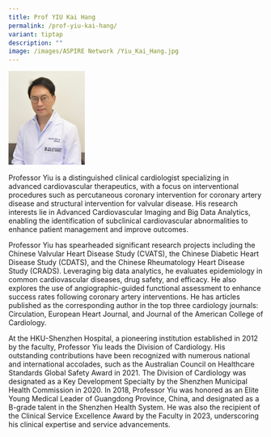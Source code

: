 ```yaml
---
title: Prof YIU Kai Hang
permalink: /prof-yiu-kai-hang/
variant: tiptap
description: ""
image: /images/ASPIRE Network /Yiu_Kai_Hang.jpg
---
```

<p></p>
<div class="isomer-image-wrapper">
<img style="width: 30%;" height="auto" width="100%" alt="" src="/images/ASPIRE Network /Yiu_Kai_Hang.jpg">
</div>
<p>Professor Yiu is a distinguished clinical cardiologist specializing in
advanced cardiovascular therapeutics, with a focus on interventional procedures
such as percutaneous coronary intervention for coronary artery disease
and structural intervention for valvular disease. His research interests
lie in Advanced Cardiovascular Imaging and Big Data Analytics, enabling
the identification of subclinical cardiovascular abnormalities to enhance
patient management and improve outcomes.</p>
<p>Professor Yiu has spearheaded significant research projects including
the Chinese Valvular Heart Disease Study (CVATS), the Chinese Diabetic
Heart Disease Study (CDATS), and the Chinese Rheumatology Heart Disease
Study (CRADS). Leveraging big data analytics, he evaluates epidemiology
in common cardiovascular diseases, drug safety, and efficacy. He also explores
the use of angiographic-guided functional assessment to enhance success
rates following coronary artery interventions. He has articles published
as the corresponding author in the top three cardiology journals: Circulation,
European Heart Journal, and Journal of the American College of Cardiology.</p>
<p>At the HKU-Shenzhen Hospital, a pioneering institution established in
2012 by the faculty, Professor Yiu leads the Division of Cardiology. His
outstanding contributions have been recognized with numerous national and
international accolades, such as the Australian Council on Healthcare Standards
Global Safety Award in 2021. The Division of Cardiology was designated
as a Key Development Specialty by the Shenzhen Municipal Health Commission
in 2020. In 2018, Professor Yiu was honored as an Elite Young Medical Leader
of Guangdong Province, China, and designated as a B-grade talent in the
Shenzhen Health System. He was also the recipient of the Clinical Service
Excellence Award by the Faculty in 2023, underscoring his clinical expertise
and service advancements.</p>